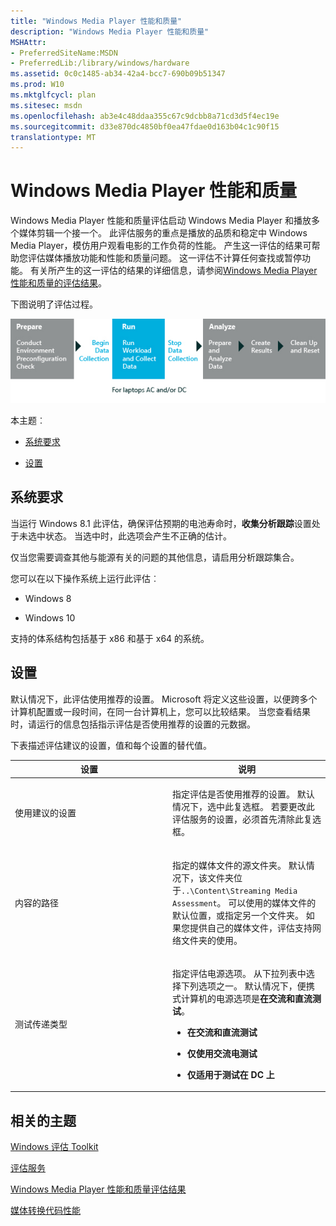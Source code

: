 ```yaml
---
title: "Windows Media Player 性能和质量"
description: "Windows Media Player 性能和质量"
MSHAttr:
- PreferredSiteName:MSDN
- PreferredLib:/library/windows/hardware
ms.assetid: 0c0c1485-ab34-42a4-bcc7-690b09b51347
ms.prod: W10
ms.mktglfcycl: plan
ms.sitesec: msdn
ms.openlocfilehash: ab3e4c48ddaa355c67c9dcbb8a71cd3d5f4ec19e
ms.sourcegitcommit: d33e870dc4850bf0ea47fdae0d163b04c1c90f15
translationtype: MT
---
```

# <a name="windows-media-player-performance-and-quality"></a>Windows Media Player 性能和质量


Windows Media Player 性能和质量评估启动 Windows Media Player 和播放多个媒体剪辑一个接一个。 此评估服务的重点是播放的品质和稳定中 Windows Media Player，模仿用户观看电影的工作负荷的性能。 产生这一评估的结果可帮助您评估媒体播放功能和性能和质量问题。 这一评估不计算任何查找或暂停功能。 有关所产生的这一评估的结果的详细信息，请参阅[Windows Media Player 性能和质量的评估结果](results-for-the-windows-media-player-performance-and-quality-assessment.md)。

下图说明了评估过程。

![windows 媒体播放器 p 和 q 的流图形](images/dep-win8-8-techref-wmpassessmentflow.jpg)

本主题︰

-   [系统要求](#bkmk-systemrequirements)

-   [设置](#assesssettings)

## <a name="a-href-idbkmk-systemrequirementsasystem-requirements"></a><a href="" id="bkmk-systemrequirements"></a>系统要求


当运行 Windows 8.1 此评估，确保评估预期的电池寿命时，**收集分析跟踪**设置处于未选中状态。 当选中时，此选项会产生不正确的估计。

仅当您需要调查其他与能源有关的问题的其他信息，请启用分析跟踪集合。

您可以在以下操作系统上运行此评估︰

-   Windows 8

-   Windows 10

支持的体系结构包括基于 x86 和基于 x64 的系统。

## <a name="a-href-idassesssettingsasettings"></a><a href="" id="assesssettings"></a>设置


默认情况下，此评估使用推荐的设置。 Microsoft 将定义这些设置，以便跨多个计算机配置或一段时间，在同一台计算机上，您可以比较结果。 当您查看结果时，请运行的信息包括指示评估是否使用推荐的设置的元数据。

下表描述评估建议的设置，值和每个设置的替代值。

<table>
<colgroup>
<col width="50%" />
<col width="50%" />
</colgroup>
<thead>
<tr class="header">
<th>设置</th>
<th>说明</th>
</tr>
</thead>
<tbody>
<tr class="odd">
<td><p>使用建议的设置</p></td>
<td><p>指定评估是否使用推荐的设置。 默认情况下，选中此复选框。 若要更改此评估服务的设置，必须首先清除此复选框。</p></td>
</tr>
<tr class="even">
<td><p>内容的路径</p></td>
<td><p>指定的媒体文件的源文件夹。 默认情况下，该文件夹位于<code>..\Content\Streaming Media Assessment</code>。 可以使用的媒体文件的默认位置，或指定另一个文件夹。 如果您提供自己的媒体文件，评估支持网络文件夹的使用。</p></td>
</tr>
<tr class="odd">
<td><p>测试传递类型</p></td>
<td><p>指定评估电源选项。 从下拉列表中选择下列选项之一。 默认情况下，便携式计算机的电源选项是<strong>在交流和直流测试</strong>。</p>
<ul>
<li><p><strong>在交流和直流测试</strong></p></li>
<li><p><strong>仅使用交流电测试</strong></p></li>
<li><p><strong>仅适用于测试在 DC 上</strong></p></li>
</ul></td>
</tr>
</tbody>
</table>

 

## <a name="related-topics"></a>相关的主题


[Windows 评估 Toolkit](windows-assessment-toolkit-technical-reference.md)

[评估服务](assessments.md)

[Windows Media Player 性能和质量评估结果](results-for-the-windows-media-player-performance-and-quality-assessment.md)

[媒体转换代码性能](media-transcoding-performance.md)

 

 







